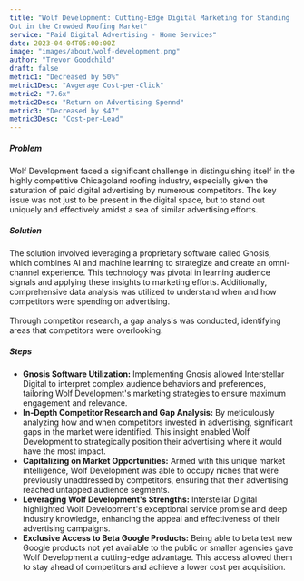```yaml
---
title: "Wolf Development: Cutting-Edge Digital Marketing for Standing
Out in the Crowded Roofing Market"
service: "Paid Digital Advertising - Home Services"
date: 2023-04-04T05:00:00Z
image: "images/about/wolf-development.png"
author: "Trevor Goodchild"
draft: false
metric1: "Decreased by 50%"
metric1Desc: "Avgerage Cost-per-Click" 
metric2: "7.6x"
metric2Desc: "Return on Advertising Spennd" 
metric3: "Decreased by $47"
metric3Desc: "Cost-per-Lead" 
---
```




##### Problem

Wolf Development faced a significant challenge in distinguishing itself in the highly
competitive Chicagoland roofing industry, especially given the saturation of paid digital
advertising by numerous competitors. The key issue was not just to be present in the
digital space, but to stand out uniquely and effectively amidst a sea of similar
advertising efforts.


##### Solution

The solution involved leveraging a proprietary software called Gnosis, which combines
AI and machine learning to strategize and create an omni-channel experience. This
technology was pivotal in learning audience signals and applying these insights to
marketing efforts. Additionally, comprehensive data analysis was utilized to understand
when and how competitors were spending on advertising. 
<br>
<br>
Through competitor research,
a gap analysis was conducted, identifying areas that competitors were overlooking.

##### Steps

- <b>Gnosis Software Utilization:</b> Implementing Gnosis allowed Interstellar Digital to interpret complex audience behaviors and preferences, tailoring Wolf Development's marketing strategies to ensure maximum engagement and relevance.
- <b>In-Depth Competitor Research and Gap Analysis:</b> By meticulously analyzing
how and when competitors invested in advertising, significant gaps in the market
were identified. This insight enabled Wolf Development to strategically position
their advertising where it would have the most impact.
- <b>Capitalizing on Market Opportunities:</b> Armed with this unique market
intelligence, Wolf Development was able to occupy niches that were previously
unaddressed by competitors, ensuring that their advertising reached untapped
audience segments.
- <b>Leveraging Wolf Development's Strengths:</b> Interstellar Digital highlighted Wolf
Development's exceptional service promise and deep industry knowledge,
enhancing the appeal and effectiveness of their advertising campaigns.
- <b>Exclusive Access to Beta Google Products:</b> Being able to beta test new
Google products not yet available to the public or smaller agencies gave Wolf
Development a cutting-edge advantage. This access allowed them to stay ahead
of competitors and achieve a lower cost per acquisition.


